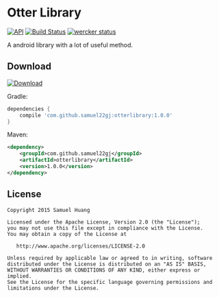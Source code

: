 # Otter Library

[![API](https://img.shields.io/badge/API-15%2B-brightgreen.svg?style=flat)](https://android-arsenal.com/api?level=15)
[![Build Status](https://travis-ci.org/samuel22gj/OtterBenchmark.svg?branch=master)](https://travis-ci.org/samuel22gj/OtterBenchmark)
[![wercker status](https://app.wercker.com/status/decfdfc6beb94de22d7c18621416123f/s/master "wercker status")](https://app.wercker.com/project/bykey/decfdfc6beb94de22d7c18621416123f)

A android library with a lot of useful method.

## Download

[ ![Download](https://api.bintray.com/packages/samuel22gj/maven/otterlibrary/images/download.svg) ](https://bintray.com/samuel22gj/maven/otterlibrary/_latestVersion)

Gradle:
```gradle
dependencies {
    compile 'com.github.samuel22gj:otterlibrary:1.0.0'
}
```

Maven:
```xml
<dependency>
    <groupId>com.github.samuel22gj</groupId>
    <artifactId>otterlibrary</artifactId>
    <version>1.0.0</version>
</dependency>
```

## License

    Copyright 2015 Samuel Huang

    Licensed under the Apache License, Version 2.0 (the "License");
    you may not use this file except in compliance with the License.
    You may obtain a copy of the License at

       http://www.apache.org/licenses/LICENSE-2.0

    Unless required by applicable law or agreed to in writing, software
    distributed under the License is distributed on an "AS IS" BASIS,
    WITHOUT WARRANTIES OR CONDITIONS OF ANY KIND, either express or implied.
    See the License for the specific language governing permissions and
    limitations under the License.

